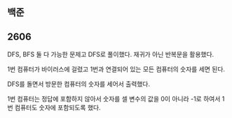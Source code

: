 ## 백준

## 2606

DFS, BFS 둘 다 가능한 문제고 DFS로 풀이했다. 재귀가 아닌 반복문을 활용했다.

1번 컴퓨터가 바이러스에 걸렸고 1번과 연결되어 있는 모든 컴퓨터의 숫자를 세면 된다.

DFS를 돌면서 방문한 컴퓨터의 숫자를 세어서 출력했다.

1번 컴퓨터는 정답에 포함하지 않아서 숫자를 셀 변수의 값을 0이 아니라 -1로 하여서 1번 컴퓨터도 숫자에 포함되도록 했다.